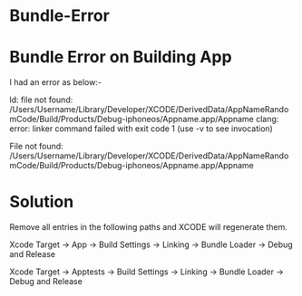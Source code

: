 # Bundle-Error

Bundle Error on Building App
============================

I had an error as below:-

ld: file not found: /Users/Username/Library/Developer/XCODE/DerivedData/AppNameRandomCode/Build/Products/Debug-iphoneos/Appname.app/Appname
clang: error: linker command failed with exit code 1 (use -v to see invocation)

File not found: /Users/Username/Library/Developer/XCODE/DerivedData/AppNameRandomCode/Build/Products/Debug-iphoneos/Appname.app/Appname

Solution
========
Remove all entries in the following paths and XCODE will regenerate them.

Xcode Target -> App       -> Build Settings -> Linking -> Bundle Loader -> Debug and Release

Xcode Target -> Apptests  -> Build Settings -> Linking -> Bundle Loader -> Debug and Release
